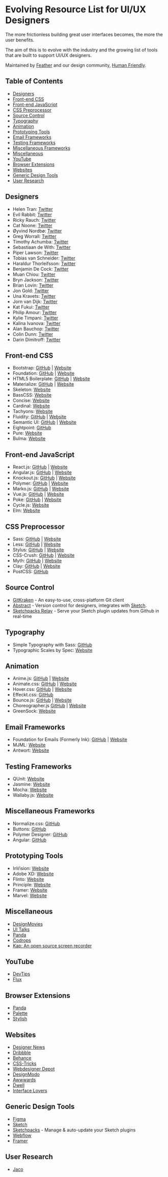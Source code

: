 # Evolving Resource List for UI/UX Designers

The more frictionless building great user interfaces becomes, the more the user benefits.

The aim of this is to evolve with the industry and the growing list of tools that are built to support UI/UX designers.

Maintained by [Feather](https://feather-cfm.com/) and our design community, [Human Friendly](https://uiux.blog).

## Table of Contents
* [Designers](#designers)
* [Front-end CSS](#front-end-css)
* [Front-end JavaScript](#front-end-javascript)
* [CSS Preprocessor](#css-preprocessor)
* [Source Control](#source-control)
* [Typography](#typography)
* [Animation](#animation)
* [Prototyping Tools](#prototyping-tools)
* [Email Frameworks](#email-frameworks)
* [Testing Frameworks](#testing-frameworks)
* [Miscellaneous Frameworks](#miscellaneous-frameworks)
* [Miscellaneous](#miscellaneous)
* [YouTube](#youtube)
* [Browser Extensions](#browser-extensions)
* [Websites](#websites)
* [Generic Design Tools](#generic-design-tools)
* [User Research](#user-research)

## Designers
* Helen Tran: [Twitter](https://twitter.com/tranhelen)
* Evil Rabbit: [Twitter](https://twitter.com/evilrabbit_)
* Ricky Rauch: [Twitter](https://twitter.com/rickyrauch)
* Cat Noone: [Twitter](https://twitter.com/imcatnoone)
* Øyvind Nordbø: [Twitter](https://twitter.com/onordbo)
* Greg Worrall: [Twitter](https://twitter.com/gregjwww)
* Timothy Achumba: [Twitter](https://twitter.com/timothyachumba)
* Sebastiaan de With: [Twitter](https://twitter.com/sdw)
* Piper Lawson: [Twitter](https://twitter.com/UxPiper)
* Tobias van Schneider: [Twitter](https://twitter.com/vanschneider)
* Haraldur Thorleifsson: [Twitter](https://twitter.com/iamharaldur)
* Benjamin De Cock: [Twitter](https://twitter.com/bdc)
* Muan Chiou: [Twitter](https://twitter.com/muanchiou)
* Bryn Jackson: [Twitter](https://twitter.com/uberbryn)
* Brian Lovin: [Twitter](https://twitter.com/brian_lovin)
* Jon Gold: [Twitter](https://twitter.com/jongold)
* Una Kravets: [Twitter](https://twitter.com/una)
* Jorn van Dijk: [Twitter](https://twitter.com/jornvandijk)
* Kat Fukui: [Twitter](https://twitter.com/katfukui)
* Philip Amour: [Twitter](https://twitter.com/philipamour)
* Kylie Timpani: [Twitter](https://twitter.com/kylietimpani)
* Kalina Ivanova: [Twitter](https://twitter.com/VertigoBirdie)
* Alan Bauchop: [Twitter](https://twitter.com/AlanInterface)
* Colin Dunn: [Twitter](https://twitter.com/colin_dunn)
* Darin Dimitroff: [Twitter](https://twitter.com/deezel)

## Front-end CSS
* Bootstrap: [GitHub](https://github.com/twbs/bootstrap) | [Website](http://getbootstrap.com/)
* Foundation: [GitHub](https://github.com/zurb/foundation-sites) | [Website](http://foundation.zurb.com/)
* HTML5 Boilerplate: [GitHub](https://github.com/h5bp/html5-boilerplate) | [Website](https://html5boilerplate.com/)
* Materialize: [GitHub](https://github.com/Dogfalo/materialize) | [Website](http://materializecss.com/)
* Skeleton: [Website](http://getskeleton.com/)
* BassCSS: [Website](http://www.basscss.com/)
* Concise: [Website](http://concisecss.com/)
* Cardinal: [Website](http://cardinalcss.com/)
* Tachyons: [Website](http://tachyons.io/)
* Fluidity: [GitHub](https://github.com/mrmrs/fluidity) | [Website](http://fluidity.sexy/)
* Semantic UI: [GitHub](https://github.com/semantic-org/semantic-ui/) | [Website](https://semantic-ui.com/)
* Eightpoint: [GitHub](https://github.com/wulkano/eightpoint)
* Pure: [Website](https://purecss.io/)
* Bulma: [Website](http://bulma.io/)

## Front-end JavaScript
* React.js: [GitHub](https://github.com/facebook/react) | [Website](https://facebook.github.io/react/)
* Angular.js: [GitHub](https://github.com/angular/angular.js) | [Website](https://angularjs.org/)
* Knockout.js: [GitHub](https://github.com/knockout/knockout) | [Website](http://knockoutjs.com/)
* Polymer: [GitHub](https://github.com/Polymer/polymer) | [Website](https://www.polymer-project.org/1.0/)
* Marko.js: [GitHub](https://github.com/marko-js/marko) | [Website](http://markojs.com/)
* Vue.js: [GitHub](https://github.com/vuejs/vue) | [Website](https://vuejs.org/)
* Poke: [GitHub](https://github.com/gregjw/poke) | [Website](https://poke.js.org/)
* Cycle.js: [Website](https://cycle.js.org/)
* Elm: [Website](http://elm-lang.org/)

## CSS Preprocessor
* Sass: [GitHub](https://github.com/sass/sass) | [Website](http://sass-lang.com/)
* Less: [GitHub](https://github.com/less/less.js) | [Website](http://lesscss.org/#)
* Stylus: [GitHub](https://github.com/stylus/stylus/) | [Website](http://stylus-lang.com/)
* CSS-Crush: [GitHub](https://github.com/peteboere/css-crush) | [Website](http://the-echoplex.net/csscrush/)
* Myth: [GitHub](https://github.com/segmentio/myth) | [Website](http://www.myth.io/)
* Clay: [GitHub](https://github.com/sebastiaanvisser/clay) | [Website](http://fvisser.nl/clay/)
* PostCSS: [GitHub](https://github.com/postcss/postcss)

## Source Control
* [GitKraken](https://www.gitkraken.com) - An easy-to-use, cross-platform Git client
* [Abstract](https://www.abstractapp.com/) - Version control for designers, integrates with [Sketch](https://www.sketchapp.com/).
* [Sketchpacks Relay](https://github.com/integration/sketchpacks-relay) - Serve your Sketch plugin updates from Github in real-time

## Typography
* Simple Typography with Sass: [GitHub](https://github.com/AdamMarsden/simple-typography)
* Typographic Scales by Spec: [Website](https://spec.fm/specifics/type-scale)

## Animation
* Anime.js: [GitHub](https://github.com/juliangarnier/anime) | [Website](http://anime-js.com/)
* Animate.css: [GitHub](https://github.com/daneden/animate.css) | [Website](http://daneden.github.io/animate.css/)
* Hover.css: [GitHub](https://github.com/IanLunn/Hover) | [Website](http://ianlunn.github.io/Hover/)
* Effeckt.css: [GitHub](http://h5bp.github.io/Effeckt.css/)
* Bounce.js: [GitHub](https://github.com/tictail/bounce.js) | [Website](http://bouncejs.com/)
* Choreographer.js [GitHub](https://github.com/christinecha/choreographer-js) | [Website](https://christinecha.github.io/choreographer-js/)
* GreenSock: [Website](https://greensock.com/gsap)

## Email Frameworks
* Foundation for Emails (Formerly Ink): [GitHub](https://github.com/zurb/foundation-emails) | [Website](http://foundation.zurb.com/emails/email-templates.html)
* MJML: [Website](https://mjml.io/)
* Antwort: [Website](http://internations.github.io/antwort/)

## Testing Frameworks
* QUnit: [Website](https://qunitjs.com/)
* Jasmine: [Website](http://jasmine.github.io/)
* Mocha: [Website](https://mochajs.org/)
* Wallaby.js: [Website](https://wallabyjs.com/)

## Miscellaneous Frameworks
* Normalize.css: [GitHub](https://github.com/necolas/normalize.css)
* Buttons: [GitHub](https://github.com/alexwolfe/Buttons)
* Polymer Designer: [GitHub](https://github.com/Polymer/designer)
* Angular: [GitHub](https://github.com/angular/angular)

## Prototyping Tools
* InVision: [Website](https://www.invisionapp.com/)
* Adobe XD: [Website](http://www.adobe.com/uk/products/experience-design.html)
* Flinto: [Website](https://flinto.com)
* Principle: [Website](http://principleformac.com/)
* Framer: [Website](https://framer.com/)
* Marvel: [Website](https://marvelapp.com/)

## Miscellaneous
* [DesignMovies](http://www.designmovi.es/)
* [UI Talks](http://talks.ui-patterns.com/)
* [Panda](http://usepanda.com/)
* [Codrops](http://tympanus.net/codrops/)
* [Kap: An open source screen recorder](https://getkap.co/)

## YouTube
* [DevTips](https://www.youtube.com/user/DevTipsForDesigners)
* [Flux](https://www.youtube.com/channel/UCN7dywl5wDxTu1RM3eJ_h9Q)

## Browser Extensions
* [Panda](https://usepanda.com/)
* [Palette](https://chrome.google.com/webstore/detail/palette/nmfbolhlkhjkmkkbginaicfpbpdjlfje)
* [Stylish](https://userstyles.org/)

## Websites
* [Designer News](https://www.designernews.co/)
* [Dribbble](https://dribbble.com/)
* [Behance](https://www.behance.net/)
* [CSS-Tricks](https://css-tricks.com/)
* [Webdesigner Depot](http://www.webdesignerdepot.com/)
* [DesignModo](http://designmodo.com/)
* [Awwwards](http://www.awwwards.com/blog/)
* [Dwell](https://hello.dwell.com/)
* [Interface Lovers](https://interfacelovers.com/)

## Generic Design Tools
* [Figma](https://www.figma.com/files)
* [Sketch](https://www.sketchapp.com/)
* [Sketchpacks](https://sketchpacks.com/) - Manage & auto-update your Sketch plugins
* [Webflow](https://webflow.com/)
* [Framer](https://framer.com/)

## User Research
* [Jaco](https://www.getjaco.com/)
